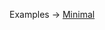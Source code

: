 <p class="ExampleLinks">Examples <span class="ExampleLinksTitleSeparator">-></span> <a href="../../examples/preset/preset_minimal">Minimal</a></p>
